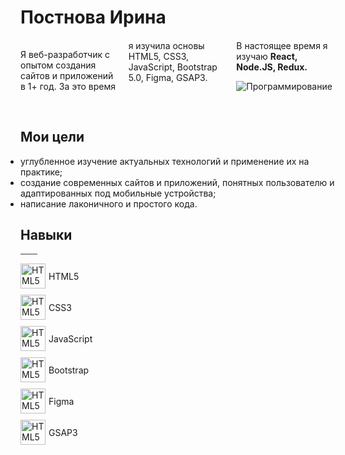 <h1> Постнова Ирина </h1>

<section style="margin: 20px 0 60px;-webkit-column-count: 3; -moz-column-count: 3; column-count: 3; ">
  <p>Я веб-разработчик с опытом создания сайтов и приложений в 1+ год. За это время я изучила основы HTML5, CSS3, JavaScript, Bootstrap 5.0, Figma, GSAP3.</p>
  <p>В настоящее время я изучаю <strong> React, Node.JS, Redux. </strong></p>
  <img src="https://modnica.club/uploads/posts/2021-11/thumbs/1635977296_104-modnica-club-p-graficheskii-minimalizm-113.jpg" alt="Программирование">
</section>

<section>
  <div>
    <h2> Мои цели </h2>
<!--     <span style="display:block; margin: 6px 0;height:0; width:25px; border: 1px solid #999494;"> </span> -->
    <ul style="padding-left:0;">
      <li> углубленное изучение актуальных технологий и применение их на практике; </li>
      <li> создание современных сайтов и приложений, понятных пользователю и адаптированных под мобильные устройства;</li>
      <li> написание лаконичного и простого кода.</li>
    </ul>
    </div>
  <div style="flex:1;">
    <h2> Навыки </h2>
    <span style="display:block; margin: 6px 0;height:0; width:25px; border: 1px solid #999494;"> </span>
    <ul style="padding-left:0;">
      <li style="margin: 10px 0;list-style:none;display:flex;align-items:center;"><img src="https://pstnv.github.io/icons/techs/icon_html.png" style="margin-right: 5px; width:40px;" alt="HTML5"> HTML5 </li>
      <li style="margin: 10px 0;list-style:none;display:flex;align-items:center;"><img src="https://pstnv.github.io/icons/techs/icon_css.png" style="margin-right: 5px; width:40px;" alt="HTML5"> CSS3 </li>
      <li style="margin: 10px 0;list-style:none;display:flex;align-items:center;"><img src="https://pstnv.github.io/icons/techs/icon_javascript.png" style="margin-right: 5px; width:40px;" alt="HTML5"> JavaScript </li>
      <li style="margin: 10px 0;list-style:none;display:flex;align-items:center;"><img src="https://pstnv.github.io/icons/techs/icon_bootstrap.png" style="margin-right: 5px; width:40px;" alt="HTML5"> Bootstrap </li>
      <li style="margin: 10px 0;list-style:none;display:flex;align-items:center;"><img src="https://pstnv.github.io/icons/techs/icon_figma.png" style="margin-right: 5px; width:40px;" alt="HTML5"> Figma </li>
      <li style="margin: 10px 0;list-style:none;display:flex;align-items:center;"><img src="https://pstnv.github.io/icons/techs/icon_gsap.png" style="margin-right: 5px; width:40px;" alt="HTML5"> GSAP3 </li>
    </ul>
    </div>
</section>
